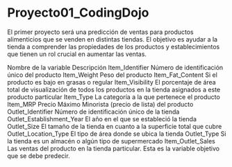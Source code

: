# Proyecto01_CodingDojo
El primer proyecto será una predicción de ventas para productos alimenticios que se venden en distintas tiendas. El objetivo es ayudar a la tienda a comprender las propiedades de los productos y establecimientos que tienen un rol crucial en aumentar las ventas.


Nombre de la variable	Descripción
Item_Identifier	Número de identificación único del producto
Item_Weight	Peso del producto
Item_Fat_Content	Si el producto es bajo en grasas o regular
Item_Visibility	El porcentaje de área total de visualización de todos los productos en la tienda asignados a este producto particular
Item_Type	La categoría a la que pertenece el producto
Item_MRP	Precio Máximo Minorista (precio de lista) del producto
Outlet_Identifier	Número de identificación único de la tienda
Outlet_Establishment_Year	El año en el que se estableció la tienda
Outlet_Size	El tamaño de la tienda en cuanto a la superficie total que cubre
Outlet_Location_Type	El tipo de área donde se ubica la tienda
Outlet_Type	Si la tienda es un almacén o algún tipo de supermercado
Item_Outlet_Sales	Las ventas del producto en la tienda particular. Esta es la variable objetivo que se debe predecir.
